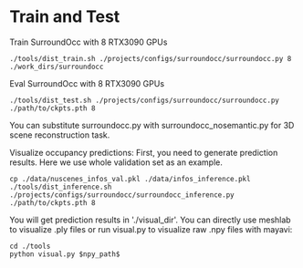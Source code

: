 # Train and Test

Train SurroundOcc with 8 RTX3090 GPUs 
```
./tools/dist_train.sh ./projects/configs/surroundocc/surroundocc.py 8  ./work_dirs/surroundocc
```

Eval SurroundOcc with 8 RTX3090 GPUs
```
./tools/dist_test.sh ./projects/configs/surroundocc/surroundocc.py ./path/to/ckpts.pth 8
```
You can substitute surroundocc.py with surroundocc_nosemantic.py for 3D scene reconstruction task.

Visualize occupancy predictions:
First, you need to generate prediction results. Here we use whole validation set as an example.
```
cp ./data/nuscenes_infos_val.pkl ./data/infos_inference.pkl
./tools/dist_inference.sh ./projects/configs/surroundocc/surroundocc_inference.py ./path/to/ckpts.pth 8
```
You will get prediction results in './visual_dir'. You can directly use meshlab to visualize .ply files or run visual.py to visualize raw .npy files with mayavi:
```
cd ./tools
python visual.py $npy_path$
```
